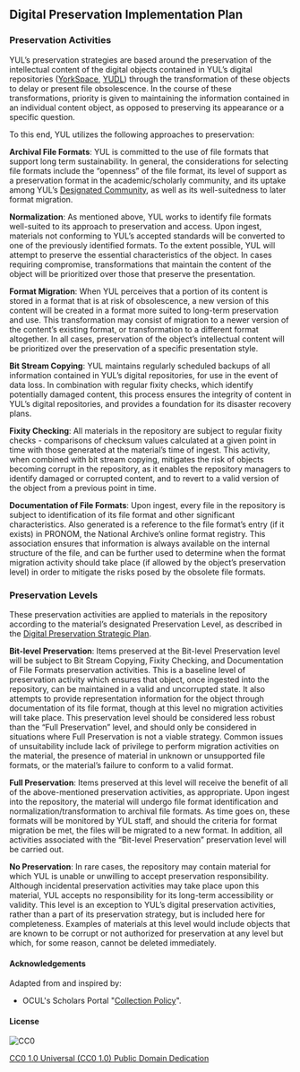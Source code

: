 ## Digital Preservation Implementation Plan

### Preservation Activities

YUL’s preservation strategies are based around the preservation of the intellectual content of the digital objects contained in YUL’s digital repositories ([YorkSpace](http://yorkspace.library.yorku.ca), [YUDL](http://digital.library.yorku.ca)) through the transformation of these objects to delay or present file obsolescence. In the course of these transformations, priority is given to maintaining the information contained in an individual content object, as opposed to preserving its appearance or a specific question.

To this end, YUL utilizes the following approaches to preservation:

**Archival File Formats**: YUL is committed to the use of file formats that support long term sustainability. In general, the considerations for selecting file formats include the “openness” of the file format, its level of support as a preservation format in the academic/scholarly community, and its uptake among YUL’s [Designated Community](http://digital.library.yorku.ca/content/digital-preservation-designated-community-definition), as well as its well-suitedness to later format migration.

**Normalization**: As mentioned above, YUL works to identify file formats well-suited to its approach to preservation and access. Upon ingest, materials not conforming to YUL’s accepted standards will be converted to one of the previously identified formats. To the extent possible, YUL will attempt to preserve the essential characteristics of the object. In cases requiring compromise, transformations that maintain the content of the object will be prioritized over those that preserve the presentation.

**Format Migration**: When YUL perceives that a portion of its content is stored in a format that is at risk of obsolescence, a new version of this content will be created in a format more suited to long-term preservation and use. This transformation may consist of migration to a newer version of the content’s existing format, or transformation to a different format altogether. In all cases, preservation of the object’s intellectual content will be prioritized over the preservation of a specific presentation style.

**Bit Stream Copying**: YUL maintains regularly scheduled backups of all information contained in YUL’s digital repositories, for use in the event of data loss. In combination with regular fixity checks, which identify potentially damaged content, this process ensures the integrity of content in YUL’s digital repositories, and provides a foundation for its disaster recovery plans.

**Fixity Checking**: All materials in the repository are subject to regular fixity checks - comparisons of checksum values calculated at a given point in time with those generated at the material’s time of ingest. This activity, when combined with bit stream copying, mitigates the risk of objects becoming corrupt in the repository, as it enables the repository managers to identify damaged or corrupted content, and to revert to a valid version of the object from a previous point in time.

**Documentation of File Formats**: Upon ingest, every file in the repository is subject to identification of its file format and other significant characteristics. Also generated is a reference to the file format’s entry (if it exists) in PRONOM, the National Archive’s online format registry. This association ensures that information is always available on the internal structure of the file, and can be further used to determine when the format migration activity should take place (if allowed by the object’s preservation level) in order to mitigate the risks posed by the obsolete file formats.

### Preservation Levels

These preservation activities are applied to materials in the repository according to the material’s designated Preservation Level, as described in the [Digital Preservation Strategic Plan](http://digital.library.yorku.ca/content/digital-preservation-strategic-plan).

**Bit-level Preservation**: Items preserved at the Bit-level Preservation level will be subject to Bit Stream Copying, Fixity Checking, and Documentation of File Formats preservation activities. This is a baseline level of preservation activity which ensures that object, once ingested into the repository, can be maintained in a valid and uncorrupted state. It also attempts to provide representation information for the object through documentation of its file format, though at this level no migration activities will take place. This preservation level should be considered less robust than the “Full Preservation” level, and should only be considered in situations where Full Preservation is not a viable strategy. Common issues of unsuitability include lack of privilege to perform migration activities on the material, the presence of material in unknown or unsupported file formats, or the material’s failure to conform to a valid format.

**Full Preservation**: Items preserved at this level will receive the benefit of all of the above-mentioned preservation activities, as appropriate. Upon ingest into the repository, the material will undergo file format identification and normalization/transformation to archival file formats. As time goes on, these formats will be monitored by YUL staff, and should the criteria for format migration be met, the files will be migrated to a new format. In addition, all activities associated with the “Bit-level Preservation” preservation level will be carried out.

**No Preservation**: In rare cases, the repository may contain material for which YUL is unable or unwilling to accept preservation responsibility. Although incidental preservation activities may take place upon this material, YUL accepts no responsibility for its long-term accessibility or validity. This level is an exception to YUL’s digital preservation activities, rather than a part of its preservation strategy, but is included here for completeness. Examples of materials at this level would include objects that are known to be corrupt or not authorized for preservation at any level but which, for some reason, cannot be deleted immediately.

#### Acknowledgements

Adapted from and inspired by:

* OCUL's Scholars Portal "[Collection Policy](https://spotdocs.scholarsportal.info/display/OAIS/Collection+Policy)".

#### License

![CC0](http://i.creativecommons.org/p/zero/1.0/88x31.png "CC0")

[CC0 1.0 Universal (CC0 1.0) Public Domain Dedication](http://creativecommons.org/publicdomain/zero/1.0/)
